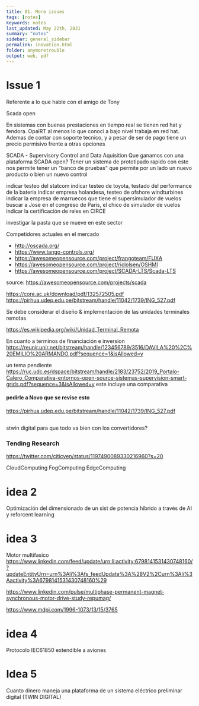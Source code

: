 ```yaml
---
title: 01. More issues
tags: [notes]
keywords: notes
last_updated: May 22th, 2021
summary: "notes"
sidebar: general_sidebar
permalink: inovation.html
folder: anymoretrouble
output: web, pdf
---
```


# Issue 1

Referente a lo que hable con el amigo de Tony

Scada open

En sistemas con buenas prestaciones en tiempo real se tienen red hat y fendora. OpalRT al menos lo que conoci a bajo nivel trabaja en red hat. Ademas de contar con soporte tecnico, y a pesar de ser de pago tiene un precio permisivo frente a otras opciones


SCADA - Supervisory Control and Data Aquisition
Que ganamos con una plataforma SCADA open?
Tener un sistema de prototipado rapido con este nos permite tener un "banco de pruebas" que permite por un lado un nuevo producto o bien un nuevo control 

indicar testeo del statcom
indicar testeo de toyota, testado del performance de la bateria
indicar empresa holandesa, testeo de ofshore windturbines
indicar la empresa de marruecos que tiene el supersimulador de vuelos
buscar a Jose en el congreso de Paris, el chico de simulador de vuelos
indicar la certificación de reles en CIRCE


investigar la pasta que se mueve en este sector

Competidores actuales en el mercado

* http://oscada.org/
* https://www.tango-controls.org/
* https://awesomeopensource.com/project/frangoteam/FUXA
* https://awesomeopensource.com/project/riclolsen/OSHMI
* https://awesomeopensource.com/project/SCADA-LTS/Scada-LTS

source: https://awesomeopensource.com/projects/scada

https://core.ac.uk/download/pdf/132572505.pdf
https://pirhua.udep.edu.pe/bitstream/handle/11042/1739/ING_527.pdf


Se debe considerar el diseño & implementación de las unidades terminales remotas

https://es.wikipedia.org/wiki/Unidad_Terminal_Remota


En cuanto a terminos de financiación e inversion
https://reunir.unir.net/bitstream/handle/123456789/3516/DAVILA%20%2C%20EMILIO%20ARMANDO.pdf?sequence=1&isAllowed=y


un tema pendiente 
https://ruc.udc.es/dspace/bitstream/handle/2183/23752/2019_Portalo-Calero_Comparativa-entornos-open-source-sistemas-supervision-smart-grids.pdf?sequence=3&isAllowed=y
este incluye una comparativa

#### pedirle a Novo que se revise esto
https://pirhua.udep.edu.pe/bitstream/handle/11042/1739/ING_527.pdf


##
stwin digital para que todo va bien con los convertidores?

### Tending Research

https://twitter.com/citicven/status/1197490089330216960?s=20

CloudComputing
FogComputing
EdgeComputing


# idea 2

Optimización del dimensionado de un sist de potencia híbrido a través de AI y reforcent learning

# idea 3

Motor multifasico
https://www.linkedin.com/feed/update/urn:li:activity:6798141531430748160/?updateEntityUrn=urn%3Ali%3Afs_feedUpdate%3A%28V2%2Curn%3Ali%3Aactivity%3A6798141531430748160%29

https://www.linkedin.com/pulse/multiphase-permanent-magnet-synchronous-motor-drive-study-repumag/

https://www.mdpi.com/1996-1073/13/15/3765


# idea 4

Protocolo IEC61850 extendible a aviones

# Idea 5

Cuanto dinero maneja una plataforma de un sistema eléctrico preliminar digital (TWIN DIGITAL)
